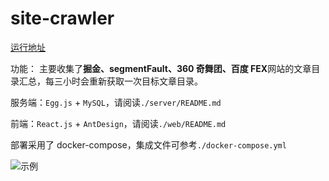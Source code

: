 # site-crawler

[运行地址](http://60.190.217.90:1081/)

功能：
主要收集了**掘金、segmentFault、360 奇舞团、百度 FEX**网站的文章目录汇总，每三小时会重新获取一次目标文章目录。

服务端：`Egg.js` + `MySQL`，请阅读`./server/README.md`

前端：`React.js` + `AntDesign`，请阅读`./web/README.md`

部署采用了 docker-compose，集成文件可参考`./docker-compose.yml`

![示例](https://user-gold-cdn.xitu.io/2020/1/19/16fbce102340ae5c?w=359&h=599&f=gif&s=535035)
